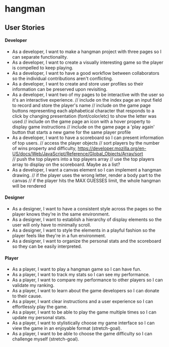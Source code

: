 # hangman

## User Stories
#### Developer
- As a developer, I want to make a hangman project with three pages so I can separate functionality.
- As a developer, I want to create a visually interesting game so the player is compelled to keep playing.
- As a developer, I want to have a good workflow between collaborators so the individual contributions aren't conflicting.
- As a developer, I want to create and store user profiles so their information can be preserved upon revisiting.
- As a developer, I want two of my pages to be interactive with the user so it's an interactive experience.
  // include on the index page an input field to record and store the player's name
  // include on the game page buttons representing each alphabetical character that responds to a click by changing presentation (font/color/etc) to show the letter was used
  // include on the game page an icon with a hover property to display game instructions
  // include on the game page a 'play again' button that starts a new game for the same player profile
- As a developer, I want to have a scoreboard so I can present information of top users.
  // access the player objects
  // sort players by the number of wins property and difficulty, https://developer.mozilla.org/en-US/docs/Web/JavaScript/Reference/Global_Objects/Array/sort  
  // push the top players into a top players array
  // use the top players array to display on the scoreboard. Maybe as a list?
- As a developer, I want a canvas element so I can implement a hangman drawing.
  // if the player uses the wrong letter, render a body part to the canvas
  // if the player hits the MAX GUESSES limit, the whole hangman will be rendered

#### Designer
- As a designer, I want to have a consistent style across the pages so the player knows they're in the same environment.
- As a designer, I want to establish a hierarchy of display elements so the user will only have to minimally scroll.
- As a designer, I want to style the elements in a playful fashion so the player feels like they're in a fun environment.
- As a designer, I want to organize the personal stats and the scoreboard so they can be easily interpreted.

#### Player
- As a player, I want to play a hangman game so I can have fun.
- As a player, I want to track my stats so I can see my performance.
- As a player, I want to compare my performance to other players so I can validate my ranking.
- As a player, I want to learn about the game developers so I can donate to their cause.
- As a player, I want clear instructions and a user experience so I can effortlessly play the game.
- As a player, I want to be able to play the game multiple times so I can update my personal stats.
- As a player, I want to stylistically choose my game interface so I can view the game in an enjoyable format (stretch-goal).
- As a player, I want to be able to choose the game difficulty so I can challenge myself (stretch-goal).
